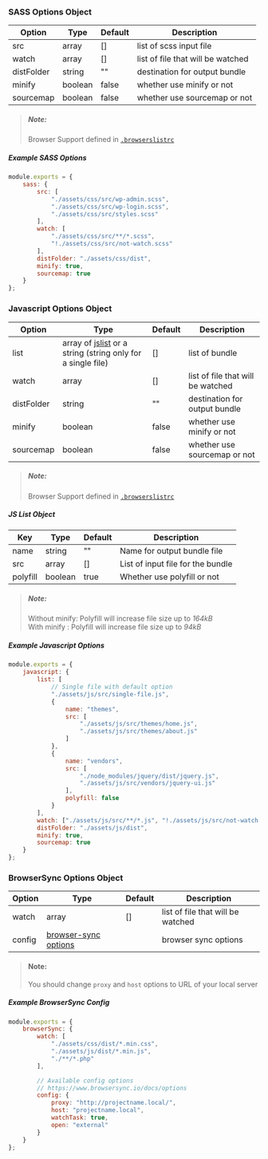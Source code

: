 ### SASS Options Object

| Option     | Type    | Default | Description                       |
| ---------- | ------- | ------- | --------------------------------- |
| src        | array   | []      | list of scss input file           |
| watch      | array   | []      | list of file that will be watched |
| distFolder | string  | ""      | destination for output bundle     |
| minify     | boolean | false   | whether use minify or not         |
| sourcemap  | boolean | false   | whether use sourcemap or not      |

> ##### Note:
>
> Browser Support defined in [`.browserslistrc`](.browserslistrc)

##### Example SASS Options

```javascript
module.exports = {
    sass: {
        src: [
            "./assets/css/src/wp-admin.scss",
            "./assets/css/src/wp-login.scss",
            "./assets/css/src/styles.scss"
        ],
        watch: [
            "./assets/css/src/**/*.scss",
            "!./assets/css/src/not-watch.scss"
        ],
        distFolder: "./assets/css/dist",
        minify: true,
        sourcemap: true
    }
};
```

### Javascript Options Object

| Option     | Type                                                                   | Default | Description                       |
| ---------- | ---------------------------------------------------------------------- | ------- | --------------------------------- |
| list       | array of [jslist](#jslist) or a string (string only for a single file) | []      | list of bundle                    |
| watch      | array                                                                  | []      | list of file that will be watched |
| distFolder | string                                                                 | ""      | destination for output bundle     |
| minify     | boolean                                                                | false   | whether use minify or not         |
| sourcemap  | boolean                                                                | false   | whether use sourcemap or not      |

> ##### Note:
>
> Browser Support defined in [`.browserslistrc`](.browserslistrc)

<h5 id="jslist">JS List Object</h5>

| Key      | Type    | Default | Description                       |
| -------- | ------- | ------- | --------------------------------- |
| name     | string  | ""      | Name for output bundle file       |
| src      | array   | []      | List of input file for the bundle |
| polyfill | boolean | true    | Whether use polyfill or not       |

> ##### Note:
>
> Without minify: Polyfill will increase file size up to _164kB_  
> With minify : Polyfill will increase file size up to _94kB_

##### Example Javascript Options

```javascript
module.exports = {
    javascript: {
        list: [
            // Single file with default option
            "./assets/js/src/single-file.js",
            {
                name: "themes",
                src: [
                    "./assets/js/src/themes/home.js",
                    "./assets/js/src/themes/about.js"
                ]
            },
            {
                name: "vendors",
                src: [
                    "./node_modules/jquery/dist/jquery.js",
                    "./assets/js/src/vendors/jquery-ui.js"
                ],
                polyfill: false
            }
        ],
        watch: ["./assets/js/src/**/*.js", "!./assets/js/src/not-watch.js"],
        distFolder: "./assets/js/dist",
        minify: true,
        sourcemap: true
    }
};
```

### BrowserSync Options Object

| Option | Type                                                            | Default | Description                       |
| ------ | --------------------------------------------------------------- | ------- | --------------------------------- |
| watch  | array                                                           | []      | list of file that will be watched |
| config | [browser-sync options](https://www.browsersync.io/docs/options) |         | browser sync options              |

> #### Note:
>
> You should change `proxy` and `host` options to URL of your local server

##### Example BrowserSync Config

```javascript
module.exports = {
    browserSync: {
        watch: [
            "./assets/css/dist/*.min.css",
            "./assets/js/dist/*.min.js",
            "./**/*.php"
        ],

        // Available config options
        // https://www.browsersync.io/docs/options
        config: {
            proxy: "http://projectname.local/",
            host: "projectname.local",
            watchTask: true,
            open: "external"
        }
    }
};
```

